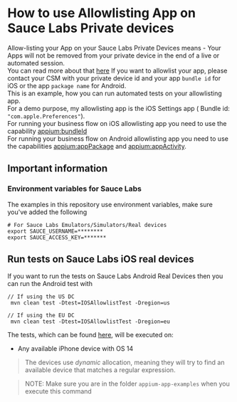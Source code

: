 # How to use Allowlisting App on Sauce Labs Private devices

Allow-listing your App on your Sauce Labs Private Devices means -
Your Apps will not be removed from your private device in the end of a live or automated session.   
You can read more about
that [here](https://docs.saucelabs.com/mobile-apps/real-device-cleaning/#private-devices)
If you want to allowlist your app, please contact your CSM with your private device id and your app
```bundle id``` for iOS or the app ```package name``` for Android.     
This is an example, how you can run automated tests on your allowlisting app.   
For a demo purpose, my allowlisting app is the iOS Settings app ( Bundle id:
`````"com.apple.Preferences"`````).   
For running your business flow on iOS allowlisting app you need to use the
capability [appium:bundleId](https://docs.saucelabs.com/dev/test-configuration-options/#appiumbundleid)   
For running your business flow on Android allowlisting app you need to use the
capabilities [appium:appPackage](https://docs.saucelabs.com/dev/test-configuration-options/#appiumapppackage)
and [appium:appActivity](https://docs.saucelabs.com/dev/test-configuration-options/#appiumappactivity).

## Important information

### Environment variables for Sauce Labs

The examples in this repository use environment variables, make sure you've added the following

    # For Sauce Labs Emulators/Simulators/Real devices
    export SAUCE_USERNAME=********
    export SAUCE_ACCESS_KEY=*******

## Run tests on Sauce Labs iOS real devices

If you want to run the tests on Sauce Labs Android Real Devices then you can run the Android test
with

    // If using the US DC
     mvn clean test -Dtest=IOSAllowlistTest -Dregion=us
    
    // If using the EU DC
     mvn clean test -Dtest=IOSAllowlistTest -Dregion=eu

The tests, which can be found [here](IOSAllowlistTest.java), will be executed on:

- Any available iPhone device with OS 14

> The devices use *dynamic* allocation, meaning they will try to find an available device that
> matches a regular expression.

> NOTE: Make sure you are in the folder `appium-app-examples` when you execute this command
